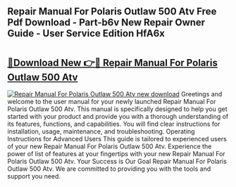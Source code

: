 ## Repair Manual For Polaris Outlaw 500 Atv Free Pdf Download - Part-b6v New Repair Owner Guide - User Service Edition HfA6x

# <h2><a href="http://bc81833.oget.top/?id=Repair+Manual+For+Polaris+Outlaw+500+Atv">🔗Download New 👉🔴 Repair Manual For Polaris Outlaw 500 Atv</a></h2>

[![Repair Manual For Polaris Outlaw 500 Atv new download](https://i.imgur.com/5g1atiW.png)](http://bc81833.oget.top/?id=Repair+Manual+For+Polaris+Outlaw+500+Atv)
Greetings and welcome to the user manual for your newly launched Repair Manual For Polaris Outlaw 500 Atv. This manual is specifically designed to help you get started with your product and provide you with a thorough understanding of its features, functions, and capabilities. You will find clear instructions for installation, usage, maintenance, and troubleshooting. Operating Instructions for Advanced Users This guide is tailored to experienced users of your new Repair Manual For Polaris Outlaw 500 Atv. Experience the power of list of features at your fingertips with your new Repair Manual For Polaris Outlaw 500 Atv. Your Success is Our Goal Repair Manual For Polaris Outlaw 500 Atv. We are committed to providing you with the tools and support you need.
